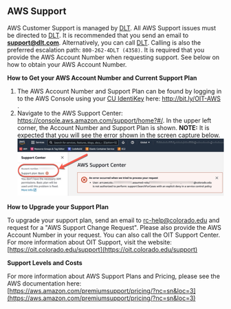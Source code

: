 ## AWS Support

AWS Customer Support is managed by <a href="https://www.dlt.com/" target="_blank">DLT</a>.
All AWS Support issues must be directed to <a href="https://www.dlt.com/" target="_blank">DLT</a>.
It is recommended that you send an email to **support@dlt.com**.
Alternatively, you can call <a href="https://www.dlt.com/" target="_blank">DLT</a>.
Calling is also the preferred escalation path: `800-262-4DLT (4358)`.
It is required that you provide the AWS Account Number when requesting support.
See below on how to obtain your AWS Account Number.

**How to Get your AWS Account Number and Current Support Plan**

1. The AWS Account Number and Support Plan can be found by logging in to the AWS Console using your <a href="https://oit.colorado.edu/services/identity-access-management/identikey" target="_blank">CU IdentiKey</a> here: <a href="http://bit.ly/OIT-AWS" target="_blank">http://bit.ly/OIT-AWS </a>.
2. Navigate to the AWS Support Center: https://console.aws.amazon.com/support/home?#/. In the upper left corner, the Account Number and Support Plan is shown.  **NOTE:** It is expected that you will see the error shown in the screen capture below.
![](images/customer-support/support-level.jpeg)

**How to Upgrade your Support Plan**

To upgrade your support plan, send an email to rc-help@colorado.edu and request for a "AWS Support Change Request".
Please also provide the AWS Account Number in your request.
You can also call the OIT Support Center.
For more information about OIT Support, visit the website: [https://oit.colorado.edu/support](https://oit.colorado.edu/support)

**Support Levels and Costs**

For more information about AWS Support Plans and Pricing, please see the AWS documentation here: [https://aws.amazon.com/premiumsupport/pricing/?nc=sn&loc=3](https://aws.amazon.com/premiumsupport/pricing/?nc=sn&loc=3)
